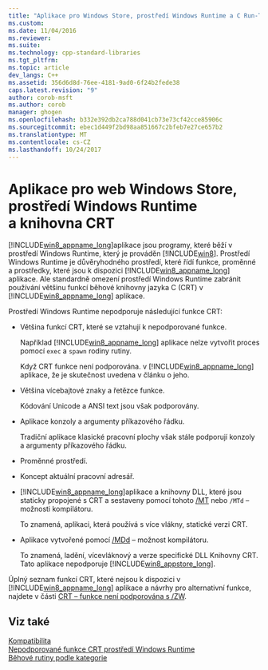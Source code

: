 ```yaml
---
title: "Aplikace pro Windows Store, prostředí Windows Runtime a C Run-Time | Microsoft Docs"
ms.custom: 
ms.date: 11/04/2016
ms.reviewer: 
ms.suite: 
ms.technology: cpp-standard-libraries
ms.tgt_pltfrm: 
ms.topic: article
dev_langs: C++
ms.assetid: 356d6d8d-76ee-4181-9ad0-6f24b2fede38
caps.latest.revision: "9"
author: corob-msft
ms.author: corob
manager: ghogen
ms.openlocfilehash: b332e392db2ca788d041cb73e73cf42cce85906c
ms.sourcegitcommit: ebec1d449f2bd98aa851667c2bfeb7e27ce657b2
ms.translationtype: MT
ms.contentlocale: cs-CZ
ms.lasthandoff: 10/24/2017
---
```

# <a name="windows-store-apps-the-windows-runtime-and-the-c-run-time"></a>Aplikace pro web Windows Store, prostředí Windows Runtime a knihovna CRT
[!INCLUDE[win8_appname_long](../build/includes/win8_appname_long_md.md)]aplikace jsou programy, které běží v prostředí Windows Runtime, který je prováděn [!INCLUDE[win8](../build/reference/includes/win8_md.md)].  Prostředí Windows Runtime je důvěryhodného prostředí, které řídí funkce, proměnné a prostředky, které jsou k dispozici [!INCLUDE[win8_appname_long](../build/includes/win8_appname_long_md.md)] aplikace. Ale standardně omezení prostředí Windows Runtime zabránit používání většinu funkcí běhové knihovny jazyka C (CRT) v [!INCLUDE[win8_appname_long](../build/includes/win8_appname_long_md.md)] aplikace.  
  
 Prostředí Windows Runtime nepodporuje následující funkce CRT:  
  
-   Většina funkcí CRT, které se vztahují k nepodporované funkce.  
  
     Například [!INCLUDE[win8_appname_long](../build/includes/win8_appname_long_md.md)] aplikace nelze vytvořit proces pomocí `exec` a `spawn` rodiny rutiny.  
  
     Když CRT funkce není podporována. v [!INCLUDE[win8_appname_long](../build/includes/win8_appname_long_md.md)] aplikace, že je skutečnost uvedena v článku o jeho.  
  
-   Většina vícebajtové znaky a řetězce funkce.  
  
     Kódování Unicode a ANSI text jsou však podporovány.  
  
-   Aplikace konzoly a argumenty příkazového řádku.  
  
     Tradiční aplikace klasické pracovní plochy však stále podporují konzoly a argumenty příkazového řádku.  
  
-   Proměnné prostředí.  
  
-   Koncept aktuální pracovní adresář.  
  
-   [!INCLUDE[win8_appname_long](../build/includes/win8_appname_long_md.md)]aplikace a knihovny DLL, které jsou staticky propojené s CRT a sestaveny pomocí tohoto [/MT](../build/reference/md-mt-ld-use-run-time-library.md) nebo `/MTd` – možnosti kompilátoru.  
  
     To znamená, aplikaci, která používá s více vlákny, statické verzi CRT.  
  
-   Aplikace vytvořené pomocí [/MDd](../build/reference/md-mt-ld-use-run-time-library.md) – možnost kompilátoru.  
  
     To znamená, ladění, vícevláknový a verze specifické DLL Knihovny CRT. Tato aplikace nepodporuje [!INCLUDE[win8_appstore_long](../build/reference/includes/win8_appstore_long_md.md)].  
  
 Úplný seznam funkcí CRT, které nejsou k dispozici v [!INCLUDE[win8_appname_long](../build/includes/win8_appname_long_md.md)] aplikace a návrhy pro alternativní funkce, najdete v části [CRT – funkce není podporována s /ZW](http://msdn.microsoft.com/library/windows/apps/jj606124.aspx).  
  
## <a name="see-also"></a>Viz také  
 [Kompatibilita](../c-runtime-library/compatibility.md)   
 [Nepodporované funkce CRT prostředí Windows Runtime](../c-runtime-library/windows-runtime-unsupported-crt-functions.md)   
 [Běhové rutiny podle kategorie](../c-runtime-library/run-time-routines-by-category.md)